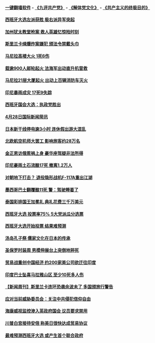#### [一键翻墙软件](https://github.com/gfw-breaker/nogfw/blob/master/README.md?t=04291839) -  [《九评共产党》](https://github.com/gfw-breaker/9ping.md?t=04291839) - [《解体党文化》](https://github.com/gfw-breaker/jtdwh.md?t=04291839) - [《共产主义的终极目的》](https://github.com/gfw-breaker/gczydzjmd.md?t=04291839)

#### [西班牙大选左派获胜 极右派异军突起](../pages/prog202/a102567231.md?t=04291839) 

#### [加州犹太教堂枪案 救人英雄忆惊险时刻](../pages/prog202/a102567213.md?t=04291839) 

#### [斯里兰卡缉爆炸案嫌犯 颁法令禁戴头巾](../pages/prog202/a102567186.md?t=04291839) 

#### [马尼拉高楼大火 1死6伤](../pages/prog202/a102567140.md?t=04291839) 

#### [载逾900人邮轮起火 法海军出动直升机营救](../pages/prog202/a102567023.md?t=04291839) 

#### [马尼拉21层大厦起火 出动上百辆消防车灭火](../pages/prog202/a102566991.md?t=04291839) 

#### [印尼暴雨成灾 17死9失踪](../pages/prog202/a102566973.md?t=04291839) 

#### [西班牙国会大选：执政党胜出](../pages/prog202/a102566976.md?t=04291839) 

#### [4月28日国际新闻简讯](../pages/prog202/a102566909.md?t=04291839) 

#### [日本新干线停电逾3小时 连休假出游大混乱](../pages/prog202/a102566844.md?t=04291839) 

#### [北欧航空机师大罢工 影响旅客约28万名](../pages/prog202/a102566813.md?t=04291839) 

#### [金正恩访俄惹祸上身  豪华座驾疑非法所得](../pages/prog202/a102566800.md?t=04291839) 

#### [印尼豪雨土石流酿17死 撤离1.2万人](../pages/prog202/a102566745.md?t=04291839) 

#### [对朝地下打击？ 退役隐形战机F-117A重出江湖](../pages/prog202/a102566742.md?t=04291839) 

#### [墨西哥巴士翻覆酿11死 警：驾驶睡着了](../pages/prog202/a102566738.md?t=04291839) 

#### [泰国彩排国王加冕礼 典礼花费三千万美元](../pages/prog202/a102566620.md?t=04291839) 

#### [西班牙大选 投票率75% 5大党派瓜分选票](../pages/prog202/a102566601.md?t=04291839) 


#### [西班牙大选开始投票 结果难预测](../pages/prog202/a102566458.md?t=04291839) 

#### [汤岛孔子祭 儒家文化在日本的传承](../pages/prog202/a102566390.md?t=04291839) 

#### [圣保罗时装周 男模伸展台上突倒地猝死](../pages/prog202/a102566362.md?t=04291839) 

#### [贸易战重创中国经济 约200家美公司欲迁往印度](../pages/prog202/a102566324.md?t=04291839) 

#### [印度巴士坠喜马拉雅山区 至少10死多人伤](../pages/prog202/a102566321.md?t=04291839) 


#### [【新闻周刊】斯里兰卡连环恐袭余波未了 多国颁旅行警告](../pages/prog202/a102566236.md?t=04291839) 

#### [应对当前威胁委员会：关注中共侵犯信仰自由](../pages/prog202/a102566168.md?t=04291839) 

#### [海康威视监控渗入英政府国会 议员要求禁用](../pages/prog202/a102566104.md?t=04291839) 


#### [川普白宫接待安倍 称美日很快达成贸易协议](../pages/prog202/a102566057.md?t=04291839) 

#### [最难预测西班牙大选 或产生首个联合政府](../pages/prog202/a102566003.md?t=04291839) 

